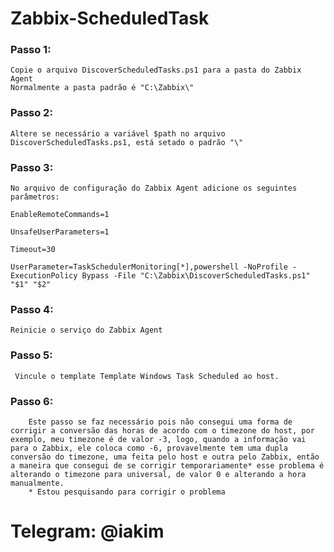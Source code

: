 # Zabbix-ScheduledTask

### Passo 1:

    Copie o arquivo DiscoverScheduledTasks.ps1 para a pasta do Zabbix Agent
    Normalmente a pasta padrão é "C:\Zabbix\"

### Passo 2: 

    Altere se necessário a variável $path no arquivo DiscoverScheduledTasks.ps1, está setado o padrão "\"

### Passo 3:

    No arquivo de configuração do Zabbix Agent adicione os seguintes parâmetros:

    EnableRemoteCommands=1

    UnsafeUserParameters=1
    
    Timeout=30

    UserParameter=TaskSchedulerMonitoring[*],powershell -NoProfile -ExecutionPolicy Bypass -File "C:\Zabbix\DiscoverScheduledTasks.ps1" "$1" "$2"

### Passo 4:

    Reinicie o serviço do Zabbix Agent

### Passo 5: 
     
     Vincule o template Template Windows Task Scheduled ao host.
     
### Passo 6:
        
        Este passo se faz necessário pois não consegui uma forma de corrigir a conversão das horas de acordo com o timezone do host, por exemplo, meu timezone é de valor -3, logo, quando a informação vai para o Zabbix, ele coloca como -6, provavelmente tem uma dupla conversão do timezone, uma feita pelo host e outra pelo Zabbix, então a maneira que consegui de se corrigir temporariamente* esse problema é alterando o timezone para universal, de valor 0 e alterando a hora manualmente.
        * Estou pesquisando para corrigir o problema
     
# Telegram: @iakim
